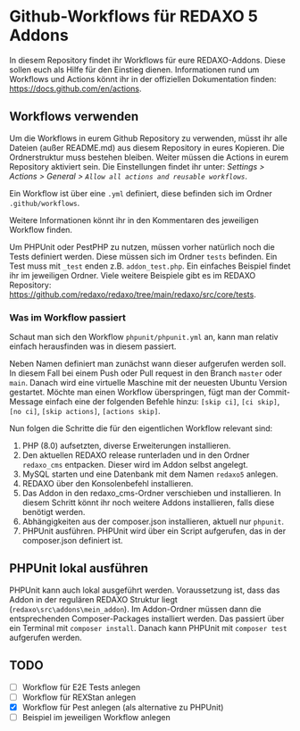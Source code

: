 # Github-Workflows für REDAXO 5 Addons

In diesem Repository findet ihr Workflows für eure REDAXO-Addons.
Diese sollen euch als Hilfe für den Einstieg dienen.
Informationen rund um Workflows und Actions könnt ihr in der offiziellen Dokumentation finden: https://docs.github.com/en/actions.

## Workflows verwenden

Um die Workflows in eurem Github Repository zu verwenden, müsst ihr alle Dateien (außer README.md) aus diesem Repository in eures Kopieren. Die Ordnerstruktur muss bestehen bleiben. Weiter müssen die Actions in eurem Repository aktiviert sein. Die Einstellungen findet ihr unter: _Settings > Actions > General > `Allow all actions and reusable workflows`_.

Ein Workflow ist über eine `.yml` definiert, diese befinden sich im Ordner `.github/workflows`.

Weitere Informationen könnt ihr in den Kommentaren des jeweiligen Workflow finden.

Um PHPUnit oder PestPHP zu nutzen, müssen vorher natürlich noch die Tests definiert werden. Diese müssen sich im Ordner `tests` befinden. Ein Test muss mit `_test` enden z.B. `addon_test.php`.
Ein einfaches Beispiel findet ihr im jeweiligen Ordner.
Viele weitere Beispiele gibt es im REDAXO Repository: https://github.com/redaxo/redaxo/tree/main/redaxo/src/core/tests.

### Was im Workflow passiert

Schaut man sich den Workflow `phpunit/phpunit.yml` an, kann man relativ einfach herausfinden was in diesem passiert.

Neben Namen definiert man zunächst wann dieser aufgerufen werden soll. In diesem Fall bei einem Push oder Pull request in den Branch `master` oder `main`. Danach wird eine virtuelle Maschine mit der neuesten Ubuntu Version gestartet.
Möchte man einen Workflow überspringen, fügt man der Commit-Message einfach eine der folgenden Befehle hinzu: `[skip ci]`, `[ci skip]`, `[no ci]`, `[skip actions]`, `[actions skip]`.

Nun folgen die Schritte die für den eigentlichen Workflow relevant sind:

1. PHP (8.0) aufsetzten, diverse Erweiterungen installieren.
2. Den aktuellen REDAXO release runterladen und in den Ordner `redaxo_cms` entpacken. Dieser wird im Addon selbst angelegt.
3. MySQL starten und eine Datenbank mit dem Namen `redaxo5` anlegen.
4. REDAXO über den Konsolenbefehl installieren.
5. Das Addon in den redaxo_cms-Ordner verschieben und installieren. In diesem Schritt könnt ihr noch weitere Addons installieren, falls diese benötigt werden.
6. Abhängigkeiten aus der composer.json installieren, aktuell nur `phpunit`.
7. PHPUnit ausführen. PHPUnit wird über ein Script aufgerufen, das in der composer.json definiert ist.

## PHPUnit lokal ausführen

PHPUnit kann auch lokal ausgeführt werden. Voraussetzung ist, dass das Addon in der regulären REDAXO Struktur liegt (`redaxo\src\addons\mein_addon`).
Im Addon-Ordner müssen dann die entsprechenden Composer-Packages installiert werden. Das passiert über ein Terminal mit `composer install`. Danach kann PHPUnit mit `composer test` aufgerufen werden.

## TODO

- [ ] Workflow für E2E Tests anlegen
- [ ] Workflow für REXStan anlegen
- [x] Workflow für Pest anlegen (als alternative zu PHPUnit)
- [ ] Beispiel im jeweiligen Workflow anlegen
